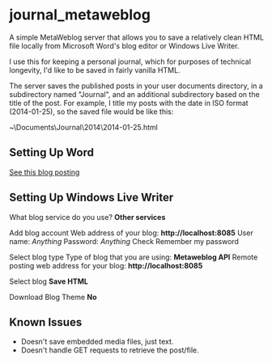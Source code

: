 journal_metaweblog
==================

A simple MetaWeblog server that allows you to save a relatively clean HTML file locally from Microsoft Word's blog editor or Windows Live Writer.

I use this for keeping a personal journal, which for purposes of technical longevity, I'd like to be saved in fairly vanilla HTML.

The server saves the published posts in your user documents directory, in a subdirectory named "Journal", and an additional subdirectory based on the title of the post. For example, I title my posts with the date in ISO format (2014-01-25), so the saved file would be like this:

~\Documents\Journal\2014\2014-01-25.html

Setting Up Word
---------------

[See this blog posting](http://esmithy.net/2012/06/06/clean-html-from-microsoft-word-rube-goldberg-method/)


Setting Up Windows Live Writer
------------------------------

What blog service do you use?
__Other services__

Add blog account
Web address of your blog:
__http://localhost:8085__
User name:
_Anything_
Password:
_Anything_
Check Remember my password

Select blog type
Type of blog that you are using:
__Metaweblog API__
Remote posting web address for your blog:
__http://localhost:8085__

Select blog
__Save HTML__

Download Blog Theme
__No__


Known Issues
------------

* Doesn't save embedded media files, just text.
* Doesn't handle GET requests to retrieve the post/file.

